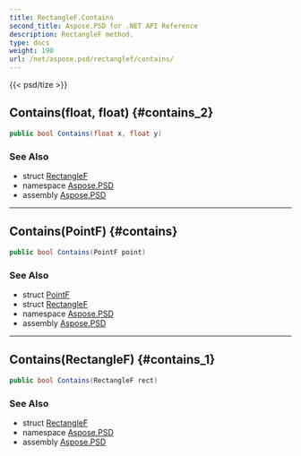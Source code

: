 ```yaml
---
title: RectangleF.Contains
second_title: Aspose.PSD for .NET API Reference
description: RectangleF method. 
type: docs
weight: 190
url: /net/aspose.psd/rectanglef/contains/
---
```

{{< psd/tize >}}
## Contains(float, float) {#contains_2}

```csharp
public bool Contains(float x, float y)
```

### See Also

* struct [RectangleF](../)
* namespace [Aspose.PSD](../../rectanglef/)
* assembly [Aspose.PSD](../../../)

---

## Contains(PointF) {#contains}

```csharp
public bool Contains(PointF point)
```

### See Also

* struct [PointF](../../pointf/)
* struct [RectangleF](../)
* namespace [Aspose.PSD](../../rectanglef/)
* assembly [Aspose.PSD](../../../)

---

## Contains(RectangleF) {#contains_1}

```csharp
public bool Contains(RectangleF rect)
```

### See Also

* struct [RectangleF](../)
* namespace [Aspose.PSD](../../rectanglef/)
* assembly [Aspose.PSD](../../../)


